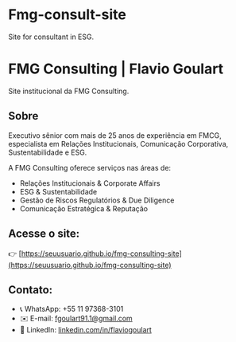 # Fmg-consult-site
Site for consultant in ESG.
# FMG Consulting | Flavio Goulart

Site institucional da FMG Consulting.

## Sobre
Executivo sênior com mais de 25 anos de experiência em FMCG, especialista em Relações Institucionais, Comunicação Corporativa, Sustentabilidade e ESG.

A FMG Consulting oferece serviços nas áreas de:
- Relações Institucionais & Corporate Affairs
- ESG & Sustentabilidade
- Gestão de Riscos Regulatórios & Due Diligence
- Comunicação Estratégica & Reputação

## Acesse o site:
👉 [https://seuusuario.github.io/fmg-consulting-site](https://seuusuario.github.io/fmg-consulting-site)

## Contato:
- 📞 WhatsApp: +55 11 97368-3101
- ✉️ E-mail: fgoulart91.1@gmail.com
- 🔗 LinkedIn: [linkedin.com/in/flaviogoulart](https://linkedin.com/in/flaviogoulart)
